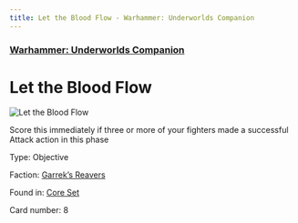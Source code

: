 ```yaml
---
title: Let the Blood Flow - Warhammer: Underworlds Companion
---
```


### [Warhammer: Underworlds Companion](https://guidokessels.github.io/wh-underworlds)

  

# Let the Blood Flow

![Let the Blood Flow](https://warhammerunderworlds.com/wp-content/uploads/sites/6/2017/12/008_ENG-Let-the-Blood-Flow.png)

Score this immediately if three or more of your fighters made a successful Attack action in this phase

Type: Objective

Faction: [Garrek’s Reavers](https://guidokessels.github.io/wh-underworlds/factions/garreks-reavers)

Found in: [Core Set](https://guidokessels.github.io/wh-underworlds/locations/core-set)

Card number: 8

